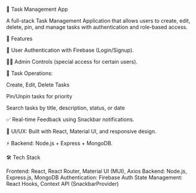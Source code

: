 
📝 Task Management App

A full-stack Task Management Application that allows users to create, edit, delete, pin, and manage tasks with authentication and role-based access.

🚀 Features

🔐 User Authentication with Firebase (Login/Signup).

🧑‍💼 Admin Controls (special access for certain users).

📝 Task Operations:

Create, Edit, Delete Tasks

Pin/Unpin tasks for priority

Search tasks by title, description, status, or date

✅ Real-time Feedback using Snackbar notifications.

🎨 UI/UX: Built with React, Material UI, and responsive design.

⚡ Backend: Node.js + Express + MongoDB.

🛠️ Tech Stack

Frontend: React, React Router, Material UI (MUI), Axios
Backend: Node.js, Express.js, MongoDB
Authentication: Firebase Auth
State Management: React Hooks, Context API (SnackbarProvider)
